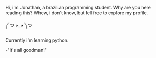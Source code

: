 Hi, i'm Jonathan, a brazilian programming student. 
Why are you here reading this? Whew, i don't know, but fell free to explore my profile.

༼ つ ◕_◕ ༽つ  

Currently i'm learning python.
































-"It's all goodman!"
